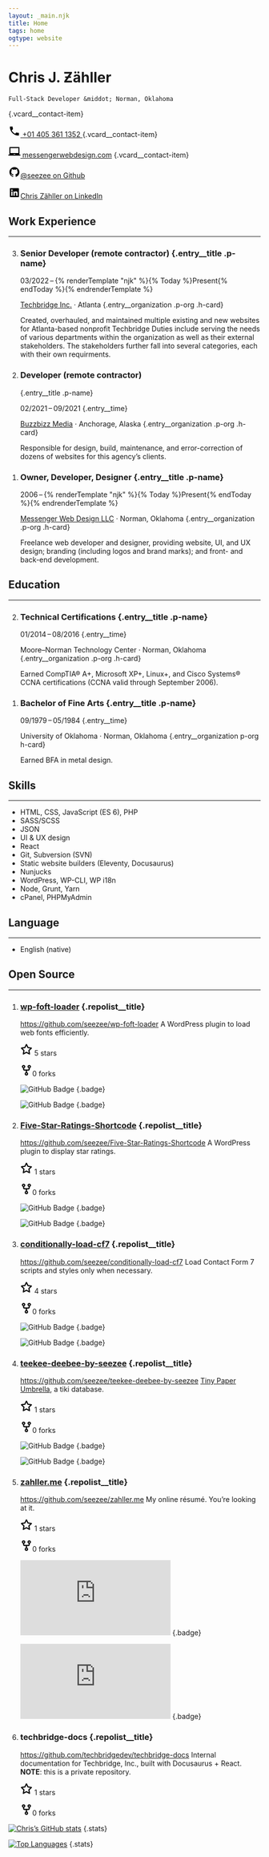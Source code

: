 ```yaml
---
layout: _main.njk
title: Home
tags: home
ogtype: website
---
```


<div data-icon-sprite="" hidden=""><svg xmlns="http://www.w3.org/2000/svg" xmlns:xlink="http://www.w3.org/1999/xlink"><symbol viewBox="0 0 24 24" id="icon-behance" xmlns="http://www.w3.org/2000/svg"><path d="M7.803 5.731c.589 0 1.119.051 1.605.155.483.103.895.273 1.243.508.343.235.611.547.804.939.187.387.28.871.28 1.443 0 .62-.14 1.138-.421 1.551-.283.414-.7.753-1.256 1.015.757.219 1.318.602 1.69 1.146.374.549.557 1.206.557 1.976 0 .625-.119 1.162-.358 1.613a3.11 3.11 0 01-.974 1.114 4.315 4.315 0 01-1.399.64 6.287 6.287 0 01-1.609.206H2V5.731h5.803zm-.351 4.972c.48 0 .878-.114 1.192-.345.312-.228.463-.604.463-1.119 0-.286-.051-.522-.151-.707a1.114 1.114 0 00-.417-.428 1.683 1.683 0 00-.597-.215 3.609 3.609 0 00-.697-.061H4.71v2.875h2.742zm.151 5.239c.267 0 .521-.023.76-.077.241-.052.455-.136.637-.261.182-.12.332-.283.44-.491.109-.206.162-.475.162-.798 0-.634-.179-1.085-.533-1.358-.355-.27-.831-.404-1.414-.404H4.71v3.39h2.893zm8.565-.041c.367.358.896.538 1.584.538.493 0 .919-.125 1.278-.373.354-.249.57-.515.653-.79h2.155c-.346 1.072-.871 1.838-1.589 2.299-.709.463-1.572.693-2.58.693-.702 0-1.334-.113-1.9-.337a4.033 4.033 0 01-1.439-.958 4.37 4.37 0 01-.905-1.485 5.433 5.433 0 01-.32-1.899c0-.666.111-1.289.329-1.864a4.376 4.376 0 01.934-1.493c.405-.42.885-.751 1.444-.994a4.634 4.634 0 011.858-.362c.754 0 1.413.146 1.979.44a3.967 3.967 0 011.39 1.182c.363.493.622 1.058.783 1.691.161.632.217 1.292.171 1.983h-6.431c.001.704.238 1.371.606 1.729zm2.812-4.681c-.291-.322-.783-.496-1.385-.496-.391 0-.714.065-.974.199a1.97 1.97 0 00-.62.491 1.772 1.772 0 00-.328.628 2.82 2.82 0 00-.111.587h3.982c-.058-.624-.272-1.085-.564-1.409zm-3.918-4.663h4.989v1.215h-4.989z"></path></symbol><symbol viewBox="0 0 24 24" id="icon-dribbble" xmlns="http://www.w3.org/2000/svg"><path d="M20.66 6.98a9.932 9.932 0 00-3.641-3.64C15.486 2.447 13.813 2 12 2s-3.486.447-5.02 1.34c-1.533.893-2.747 2.107-3.64 3.64S2 10.187 2 12s.446 3.487 1.34 5.02a9.924 9.924 0 003.641 3.64C8.514 21.553 10.187 22 12 22s3.486-.447 5.02-1.34a9.932 9.932 0 003.641-3.64C21.554 15.487 22 13.813 22 12s-.446-3.487-1.34-5.02zM12 3.66c2 0 3.772.64 5.32 1.919-.92 1.174-2.286 2.14-4.1 2.9-1.002-1.813-2.088-3.327-3.261-4.54A7.715 7.715 0 0112 3.66zM5.51 6.8a8.116 8.116 0 012.711-2.22c1.212 1.201 2.325 2.7 3.34 4.5-2 .6-4.114.9-6.341.9-.573 0-1.006-.013-1.3-.04A8.549 8.549 0 015.51 6.8zM3.66 12c0-.054.003-.12.01-.2.007-.08.01-.146.01-.2.254.014.641.02 1.161.02 2.666 0 5.146-.367 7.439-1.1.187.373.381.793.58 1.26-1.32.293-2.674 1.006-4.061 2.14S6.4 16.247 5.76 17.5c-1.4-1.587-2.1-3.42-2.1-5.5zM12 20.34c-1.894 0-3.594-.587-5.101-1.759.601-1.187 1.524-2.322 2.771-3.401 1.246-1.08 2.483-1.753 3.71-2.02a29.441 29.441 0 011.56 6.62 8.166 8.166 0 01-2.94.56zm7.08-3.96a8.351 8.351 0 01-2.58 2.621c-.24-2.08-.7-4.107-1.379-6.081.932-.066 1.765-.1 2.5-.1.799 0 1.686.034 2.659.1a8.098 8.098 0 01-1.2 3.46zm-1.24-5c-1.16 0-2.233.047-3.22.14a27.053 27.053 0 00-.68-1.62c2.066-.906 3.532-2.006 4.399-3.3 1.2 1.414 1.854 3.027 1.96 4.84-.812-.04-1.632-.06-2.459-.06z"></path></symbol><symbol viewBox="0 0 24 24" id="icon-email" xmlns="http://www.w3.org/2000/svg"><path d="M20 4H4c-1.1 0-1.99.9-1.99 2L2 18c0 1.1.9 2 2 2h16c1.1 0 2-.9 2-2V6c0-1.1-.9-2-2-2zm0 4l-8 5-8-5V6l8 5 8-5v2z"></path></symbol><symbol viewBox="0 0 16 16" id="icon-fork" xmlns="http://www.w3.org/2000/svg"><path fill-rule="evenodd" d="M5 3.25a.75.75 0 11-1.5 0 .75.75 0 011.5 0zm0 2.122a2.25 2.25 0 10-1.5 0v.878A2.25 2.25 0 005.75 8.5h1.5v2.128a2.251 2.251 0 101.5 0V8.5h1.5a2.25 2.25 0 002.25-2.25v-.878a2.25 2.25 0 10-1.5 0v.878a.75.75 0 01-.75.75h-4.5A.75.75 0 015 6.25v-.878zm3.75 7.378a.75.75 0 11-1.5 0 .75.75 0 011.5 0zm3-8.75a.75.75 0 100-1.5.75.75 0 000 1.5z"></path></symbol><symbol viewBox="0 0 24 24" id="icon-github" xmlns="http://www.w3.org/2000/svg"><path fill-rule="evenodd" clip-rule="evenodd" d="M12.026 2c-5.509 0-9.974 4.465-9.974 9.974 0 4.406 2.857 8.145 6.821 9.465.499.09.679-.217.679-.481 0-.237-.008-.865-.011-1.696-2.775.602-3.361-1.338-3.361-1.338-.452-1.152-1.107-1.459-1.107-1.459-.905-.619.069-.605.069-.605 1.002.07 1.527 1.028 1.527 1.028.89 1.524 2.336 1.084 2.902.829.091-.645.351-1.085.635-1.334-2.214-.251-4.542-1.107-4.542-4.93 0-1.087.389-1.979 1.024-2.675-.101-.253-.446-1.268.099-2.64 0 0 .837-.269 2.742 1.021a9.582 9.582 0 012.496-.336 9.554 9.554 0 012.496.336c1.906-1.291 2.742-1.021 2.742-1.021.545 1.372.203 2.387.099 2.64.64.696 1.024 1.587 1.024 2.675 0 3.833-2.33 4.675-4.552 4.922.355.308.675.916.675 1.846 0 1.334-.012 2.41-.012 2.737 0 .267.178.577.687.479C19.146 20.115 22 16.379 22 11.974 22 6.465 17.535 2 12.026 2z"></path></symbol><symbol viewBox="0 0 24 24" id="icon-laptop" xmlns="http://www.w3.org/2000/svg"><path d="M22 18V3H2v15H0v2h24v-2h-2zm-8 0h-4v-1h4v1zm6-3H4V5h16v10z"></path></symbol><symbol viewBox="0 0 24 24" id="icon-linkedin" xmlns="http://www.w3.org/2000/svg"><path d="M19.668 3H4.328C3.595 3 3 3.581 3 4.298v15.403C3 20.417 3.595 21 4.328 21h15.34c.733 0 1.331-.582 1.331-1.299V4.298c0-.717-.598-1.298-1.331-1.298zM8.339 18.337H5.667v-8.59h2.672v8.59zM7.003 8.574a1.548 1.548 0 110-3.096 1.548 1.548 0 010 3.096zm11.335 9.763h-2.669V14.16c0-.996-.018-2.277-1.388-2.277-1.39 0-1.601 1.086-1.601 2.207v4.248h-2.667v-8.59h2.56v1.174h.037c.355-.675 1.227-1.387 2.524-1.387 2.704 0 3.203 1.778 3.203 4.092v4.71z"></path></symbol><symbol viewBox="0 0 24 24" id="icon-medium" xmlns="http://www.w3.org/2000/svg"><path fill="#12100E" d="M3 3v18h18V3H3zm14.954 4.265l-.966.925a.28.28 0 00-.106.271v6.801a.28.28 0 00.106.271l.942.926v.204h-4.741v-.204l.977-.948c.097-.096.097-.125.097-.271V9.742l-2.716 6.896h-.368L8.018 9.742v4.622a.644.644 0 00.176.531l1.271 1.541v.203H5.861v-.203l1.271-1.541a.618.618 0 00.164-.531V9.02a.468.468 0 00-.152-.395l-1.13-1.36v-.203H9.52l2.71 5.943 2.382-5.943h3.343v.203z"></path></symbol><symbol viewBox="0 0 24 24" id="icon-print" xmlns="http://www.w3.org/2000/svg"><path d="M19 8H5c-1.66 0-3 1.34-3 3v6h4v4h12v-4h4v-6c0-1.66-1.34-3-3-3zm-3 11H8v-5h8v5zm3-7c-.55 0-1-.45-1-1s.45-1 1-1 1 .45 1 1-.45 1-1 1zm-1-9H6v4h12V3z"></path></symbol><symbol viewBox="0 0 24 24" id="icon-reddit" xmlns="http://www.w3.org/2000/svg"><g fill="#12100E"><circle cx="9.67" cy="13" r="1.001"></circle><path d="M14.09 15.39A3.273 3.273 0 0112 16a3.271 3.271 0 01-2.081-.63.27.27 0 00-.379.38c.71.535 1.582.808 2.471.77a3.827 3.827 0 002.47-.77v.04a.284.284 0 00.006-.396.282.282 0 00-.397-.004zm.209-3.35a1 1 0 000 2l-.008.039c.016.002.033 0 .051 0a1 1 0 00.958-1.038 1 1 0 00-1.001-1.001z"></path><path d="M12 2C6.479 2 2 6.477 2 12c0 5.521 4.479 10 10 10s10-4.479 10-10c0-5.523-4.479-10-10-10zm5.86 11.33c.011.146.011.293 0 .439 0 2.241-2.61 4.062-5.83 4.062-3.221 0-5.83-1.82-5.83-4.062a2.681 2.681 0 010-.439 1.46 1.46 0 01-.455-2.327 1.458 1.458 0 012.063-.063 7.145 7.145 0 013.899-1.23l.743-3.47v-.004A.311.311 0 0112.82 6l2.449.49a1 1 0 11-.131.61L13 6.65l-.649 3.12a7.12 7.12 0 013.85 1.23 1.46 1.46 0 012.469 1 1.46 1.46 0 01-.81 1.33z"></path></g></symbol><symbol viewBox="0 0 24 24" id="icon-skype" xmlns="http://www.w3.org/2000/svg"><path d="M11.857 17.417c-2.947 0-4.294-1.524-4.294-2.641 0-.266.108-.521.298-.705a.946.946 0 01.71-.264c1.261 0 .931 1.92 3.286 1.92 1.203 0 1.91-.736 1.91-1.425 0-.415-.234-.889-1.028-1.079l-2.629-.673c-2.111-.545-2.479-1.737-2.479-2.842 0-2.293 2.068-3.124 4.036-3.124 1.814 0 3.97 1.016 3.97 2.391 0 .592-.488.91-1.055.91-1.078 0-.897-1.536-3.063-1.536-1.077 0-1.645.513-1.645 1.23s.839.96 1.574 1.123l1.941.445c2.126.486 2.691 1.751 2.691 2.963 0 1.865-1.423 3.305-4.226 3.305m8.139-3.942c.086-.49.128-.986.128-1.482a8.472 8.472 0 00-2.952-6.474 8.211 8.211 0 00-6.788-1.856A4.818 4.818 0 007.935 3a4.954 4.954 0 00-4.27 2.519 5.103 5.103 0 00-.015 5.011 8.51 8.51 0 002.282 7.453 8.23 8.23 0 007.333 2.355 4.823 4.823 0 002.443.662 4.954 4.954 0 004.269-2.518 5.095 5.095 0 00.016-5.009"></path></symbol><symbol viewBox="0 0 24 24" id="icon-slack" xmlns="http://www.w3.org/2000/svg"><path d="M20.935 12.646a1.617 1.617 0 00-2.022-1.034l-1.632.532c-.355-1.099-.735-2.268-1.092-3.365l.006-.002-.004-.008 1.613-.523a1.62 1.62 0 001.035-2.023 1.62 1.62 0 00-2.025-1.034l-1.621.527-.519-1.604a1.619 1.619 0 00-2.024-1.034 1.618 1.618 0 00-1.033 2.024l.522 1.609-3.368 1.092-.524-1.611a1.618 1.618 0 00-2.022-1.034 1.617 1.617 0 00-1.034 2.023l.524 1.616-1.662.541a1.602 1.602 0 00-.988 1.95c.25.856 1.152 1.373 1.979 1.092.006 0 .658-.209 1.665-.536l1.099 3.386h-.002v.002l-1.67.545a1.599 1.599 0 00-.987 1.949c.25.857 1.15 1.374 1.979 1.093.007 0 .659-.211 1.665-.538l.003.005.008-.002.539 1.657a1.6 1.6 0 001.949.989c.857-.25 1.373-1.151 1.094-1.979 0-.006-.209-.654-.533-1.654l-.003-.009c1.104-.358 2.276-.739 3.376-1.098l.543 1.668a1.602 1.602 0 001.949.989c.856-.251 1.374-1.152 1.092-1.979 0-.007-.209-.659-.535-1.663l.019-.006-.003-.007 1.609-.522a1.62 1.62 0 001.035-2.024zM10.86 14.238l-1.097-3.377.005-.001v-.006c1.098-.356 2.268-.735 3.363-1.092l1.098 3.377-3.369 1.099z"></path></symbol><symbol viewBox="0 0 16 16" id="icon-star" xmlns="http://www.w3.org/2000/svg"><path fill-rule="evenodd" d="M8 .25a.75.75 0 01.673.418l1.882 3.815 4.21.612a.75.75 0 01.416 1.279l-3.046 2.97.719 4.192a.75.75 0 01-1.088.791L8 12.347l-3.766 1.98a.75.75 0 01-1.088-.79l.72-4.194L.818 6.374a.75.75 0 01.416-1.28l4.21-.611L7.327.668A.75.75 0 018 .25zm0 2.445L6.615 5.5a.75.75 0 01-.564.41l-3.097.45 2.24 2.184a.75.75 0 01.216.664l-.528 3.084 2.769-1.456a.75.75 0 01.698 0l2.77 1.456-.53-3.084a.75.75 0 01.216-.664l2.24-2.183-3.096-.45a.75.75 0 01-.564-.41L8 2.694v.001z"></path></symbol><symbol viewBox="0 0 24 24" id="icon-telephone" xmlns="http://www.w3.org/2000/svg"><path d="M6.62 10.79c1.44 2.83 3.76 5.14 6.59 6.59l2.2-2.2c.27-.27.67-.36 1.02-.24 1.12.37 2.33.57 3.57.57.55 0 1 .45 1 1V20c0 .55-.45 1-1 1-9.39 0-17-7.61-17-17 0-.55.45-1 1-1h3.5c.55 0 1 .45 1 1 0 1.25.2 2.45.57 3.57.11.35.03.74-.25 1.02l-2.2 2.2z"></path></symbol><symbol viewBox="0 0 24 24" id="icon-twitter" xmlns="http://www.w3.org/2000/svg"><path d="M19.633 7.997c.013.175.013.349.013.523 0 5.325-4.053 11.461-11.46 11.461-2.282 0-4.402-.661-6.186-1.809.324.037.636.05.973.05a8.07 8.07 0 005.001-1.721 4.036 4.036 0 01-3.767-2.793c.249.037.499.062.761.062.361 0 .724-.05 1.061-.137a4.027 4.027 0 01-3.23-3.953v-.05c.537.299 1.16.486 1.82.511a4.022 4.022 0 01-1.796-3.354c0-.748.199-1.434.548-2.032a11.457 11.457 0 008.306 4.215c-.062-.3-.1-.611-.1-.923a4.026 4.026 0 014.028-4.028c1.16 0 2.207.486 2.943 1.272a7.957 7.957 0 002.556-.973 4.02 4.02 0 01-1.771 2.22 8.073 8.073 0 002.319-.624 8.645 8.645 0 01-2.019 2.083z"></path></symbol><symbol viewBox="0 0 24 24" id="icon-whatsapp" xmlns="http://www.w3.org/2000/svg"><path fill-rule="evenodd" clip-rule="evenodd" d="M18.403 5.633A8.919 8.919 0 0012.053 3c-4.948 0-8.976 4.027-8.978 8.977 0 1.582.413 3.126 1.198 4.488L3 21.116l4.759-1.249a8.981 8.981 0 004.29 1.093h.004c4.947 0 8.975-4.027 8.977-8.977a8.926 8.926 0 00-2.627-6.35m-6.35 13.812h-.003a7.446 7.446 0 01-3.798-1.041l-.272-.162-2.824.741.753-2.753-.177-.282a7.448 7.448 0 01-1.141-3.971c.002-4.114 3.349-7.461 7.465-7.461a7.413 7.413 0 015.275 2.188 7.42 7.42 0 012.183 5.279c-.002 4.114-3.349 7.462-7.461 7.462m4.093-5.589c-.225-.113-1.327-.655-1.533-.73-.205-.075-.354-.112-.504.112s-.58.729-.711.879-.262.168-.486.056-.947-.349-1.804-1.113c-.667-.595-1.117-1.329-1.248-1.554s-.014-.346.099-.458c.101-.1.224-.262.336-.393.112-.131.149-.224.224-.374s.038-.281-.019-.393c-.056-.113-.505-1.217-.692-1.666-.181-.435-.366-.377-.504-.383a9.65 9.65 0 00-.429-.008.826.826 0 00-.599.28c-.206.225-.785.767-.785 1.871s.804 2.171.916 2.321c.112.15 1.582 2.415 3.832 3.387.536.231.954.369 1.279.473.537.171 1.026.146 1.413.089.431-.064 1.327-.542 1.514-1.066.187-.524.187-.973.131-1.067-.056-.094-.207-.151-.43-.263"></path></symbol></svg></div>

<hgroup>
  <stack-l>

<!-- markdownlint-disable MD025 -->
# Chris J. &#437;ähller
<!-- markdownlint-enable MD025 -->

    Full-Stack Developer &middot; Norman, Oklahoma
  </stack-l>
</hgroup>

<stack-l space="var(--s-5)" class="vcard__contact p-contact">
  <cluster-l space="var(--s-5)">

<span id="email" data-sixty-four="Y2hyaXNAbWVzc2VuZ2Vyd2ViZGVzaWduLmNvbQ=="></span> {.vcard__contact-item}

<a class="vcard__link p-tel with-icon" aria-label="Telephone" href="tel:+014053611352"><svg class="icon icon--telephone" role="img" aria-hidden="true" width="24" height="24"><use xmlns:xlink="http://www.w3.org/1999/xlink" xlink:href="#icon-telephone"></use></svg> <span class="vcard__link-text">+01 405 361 1352</span> </a> {.vcard__contact-item}

<a class="vcard__link u-url with-icon" aria-label="Website" href="https://messengerwebdesign.com"><svg class="icon icon--laptop" role="img" aria-hidden="true" width="24" height="24"><use xmlns:xlink="http://www.w3.org/1999/xlink" xlink:href="#icon-laptop"></use></svg> <span class="vcard__link-text">messengerwebdesign.com</span></a> {.vcard__contact-item}

  </cluster-l>
  <cluster-l class="vcard__social">

<a class="vcard__link with-icon" href="https://github.com/seezee" aria-label="Github" rel="me"><svg class="icon icon--github" role="img" aria-hidden="true" width="24" height="24"><use xmlns:xlink="http://www.w3.org/1999/xlink" xlink:href="#icon-github"></use></svg><span class="vcard__link-text p-nickname">@seezee</span> <span class="sr-only">on Github</span></a>

<a class="vcard__link with-icon" href="https://www.linkedin.com/in/chriszahller" aria-label="LinkedIn" rel="me"><svg class="icon icon--linkedin" role="img" aria-hidden="true" width="24" height="24"><use xmlns:xlink="http://www.w3.org/1999/xlink" xlink:href="#icon-linkedin"></use></svg><span class="vcard__link-text p-name">Chris Zähller</span> <span class="sr-only">on LinkedIn</span></a>
  </cluster-l>
</stack-l>

<section class="section" id="section-experience"><stack-l>

## Work Experience

___

<ol role="list" class="entrylist" reversed=""><li role="listitem" class="entrylist__item h-event p-experience"><article class="entry"><stack-l class="entry__header">

### Senior Developer (remote contractor) {.entry__title .p-name}

<p class="entry__time"><time class="dt-start" datetime="2022-03">03/2022</time><span>&zwj;&thinsp;&zwj;–&zwj;&thinsp;&zwj;</span><span>{% renderTemplate "njk" %}{% Today %}Present{% endToday %}{% endrenderTemplate %}
</span></p>

<a href="https://techbridge.org" class="p-name u-url" target="_blank" rel="noopener noreferrer">Techbridge Inc.</a> <span aria-hidden="true">·</span> <span class="p-location">Atlanta</span> {.entry__organization .p-org .h-card}

</stack-l><stack-l class="entry__content p-summary">

Created, overhauled, and maintained multiple existing and new websites for Atlanta-based nonprofit Techbridge Duties include serving the needs of various departments within the organization as well as their external stakeholders. The stakeholders further fall into several categories, each with their own requirments.

</stack-l></article></li><li role="listitem" class="entrylist__item h-event p-experience"><article class="entry"><stack-l class="entry__header">

### Developer (remote contractor)</h3> {.entry__title .p-name}

<time class="dt-start" datetime="2021-02">02/2021</time><span>&zwj;&thinsp;&zwj;–&zwj;&thinsp;&zwj;</span><time class="dt-end" datetime="2021-09">09/2021</time> {.entry__time}

<a href="https://buzzbizzmedia.com/" class="p-name u-url" target="_blank" rel="noopener noreferrer">Buzzbizz Media</a> <span aria-hidden="true">·</span> <span class="p-location">Anchorage, Alaska</span> {.entry__organization .p-org .h-card}

</stack-l><stack-l class="entry__content p-summary">

Responsible for design, build, maintenance, and error-correction of dozens of websites for this agency’s clients.
</stack-l></article></li><li role="listitem" class="entrylist__item h-event p-experience"><article class="entry"><stack-l class="entry__header">

### Owner, Developer, Designer {.entry__title .p-name}

<p class="entry__time"><time class="dt-start" datetime="2006">2006</time><span>&zwj;&thinsp;&zwj;–&zwj;&thinsp;&zwj;</span><span>{% renderTemplate "njk" %}{% Today %}Present{% endToday %}{% endrenderTemplate %}
</span></p>

<a href="https://messengerwebdesign.com" class="p-name u-url" target="_blank" rel="noopener noreferrer">Messenger Web Design LLC</a> <span aria-hidden="true">·</span> <span class="p-location">Norman, Oklahoma</span> {.entry__organization .p-org .h-card}

</stack-l><stack-l class="entry__content p-summary">

Freelance web developer and designer, providing website, UI, and UX design; branding (including logos and brand marks); and front- and back-end development.</p>
</stack-l></article></li></ol></stack-l></section>

<section class="section" id="section-education">
  <stack-l>

## Education

___

<ol class="entrylist" reversed=""><li class="entrylist__item h-event p-education"><article class="entry"><div><stack-l class="entry__header">

### Technical Certifications {.entry__title .p-name}

<time class="dt-start" datetime="2014-01-30">01/2014</time><span>&zwj;&thinsp;&zwj;–&zwj;&thinsp;&zwj;</span><time class="dt-end" datetime="2016-08-14">08/2016</time> {.entry__time}

Moore–Norman Technology Center <span aria-hidden="true">·</span> <span class="p-location">Norman, Oklahoma</span> {.entry__organization .p-org .h-card}

Earned CompTIA® A+, Microsoft XP+, Linux+, and Cisco Systems® CCNA certifications (CCNA valid through September 2006).

</stack-l></article></li><li class="entrylist__item h-event p-education"><article class="entry"><stack-l class="entry__header">

### Bachelor of Fine Arts {.entry__title .p-name}

<time class="dt-start" datetime="1979-09">09/1979</time><span>&zwj;&thinsp;&zwj;–&zwj;&thinsp;&zwj;</span><time class="dt-end" datetime="1985-05">05/1984</time> {.entry__time}

<span class="p-name">University of Oklahoma</span> <span aria-hidden="true">·</span> <span class="p-location">Norman, Oklahoma</span> {.entry__organization p-org h-card}

Earned BFA in metal design.

</stack-l></article></li></ol></stack-l></section>
<switcher-l limit="2"><section><stack-l>

## Skills

___

* HTML, CSS, JavaScript (ES 6), PHP
* SASS/SCSS
* JSON
* UI  & UX design
* React
* Git, Subversion (SVN)
* Static website builders (Eleventy, Docusaurus)
* Nunjucks
* WordPress, WP-CLI, WP i18n
* Node, Grunt, Yarn
* cPanel, PHPMyAdmin

</stack-l></section><section><stack-l>

## Language

___

* English (native)

</stack-l></section></switcher-l>
<section><stack-l>

## Open Source

___

<ol role="list" class="repolist"><li role="listitem" class="repolist__item">

<stack-l space="var(--s-3)">

### [wp-foft-loader](https://github.com/seezee/wp-foft-loader) {.repolist__title}

<span class="repolist__url utl-print-only">https://github.com/seezee/wp-foft-loader</span> A WordPress plugin to load web fonts efficiently.

<cluster-l class="repolist__stats">
  <p><span class="with-icon"><svg class="icon icon--star" role="img" aria-hidden="true" width="24" height="24"><use xmlns:xlink="http://www.w3.org/1999/xlink" xlink:href="#icon-star"></use></svg>
  </span>5<span class="sr-only"> stars</span></p>
  <p><span class="with-icon"><svg class="icon icon--fork" role="img" aria-hidden="true" width="24" height="24"><use xmlns:xlink="http://www.w3.org/1999/xlink" xlink:href="#icon-fork"></use></svg></span>0<span class="sr-only"> forks</span></p>

![GitHub Badge](https://github-repo-stats-eight.vercel.app/github/contrib/seezee/wp-foft-loader?style=for-the-badge&color=030303) {.badge}

![GitHub Badge](https://github-repo-stats-eight.vercel.app/github/commit/seezee/wp-foft-loader?style=for-the-badge&color=030303) {.badge}

</cluster-l></stack-l></li>
<li role="listitem" class="repolist__item">

<stack-l space="var(--s-3)">

### [Five-Star-Ratings-Shortcode](https://github.com/seezee/Five-Star-Ratings-Shortcode) {.repolist__title}

<span class="repolist__url utl-print-only">https://github.com/seezee/Five-Star-Ratings-Shortcode</span> A WordPress plugin to display star ratings.

<cluster-l class="repolist__stats">
  <p><span class="with-icon"><svg class="icon icon--star" role="img" aria-hidden="true" width="24" height="24"><use xmlns:xlink="http://www.w3.org/1999/xlink" xlink:href="#icon-star"></use></svg>
  </span>1<span class="sr-only"> stars</span></p>
  <p><span class="with-icon"><svg class="icon icon--fork" role="img" aria-hidden="true" width="24" height="24"><use xmlns:xlink="http://www.w3.org/1999/xlink" xlink:href="#icon-fork"></use></svg></span>0<span class="sr-only"> forks</span></p>

![GitHub Badge](https://github-repo-stats-eight.vercel.app/github/contrib/seezee/Five-Star-Ratings-Shortcode?style=for-the-badge&color=030303) {.badge}

![GitHub Badge](https://github-repo-stats-eight.vercel.app/github/commit/seezee/Five-Star-Ratings-Shortcode?style=for-the-badge&color=030303) {.badge}

</cluster-l></stack-l></li><li role="listitem" class="repolist__item">

<stack-l space="var(--s-3)">

### [conditionally-load-cf7](https://github.com/seezee/conditionally-load-cf7 ) {.repolist__title}

<span class="repolist__url utl-print-only">https://github.com/seezee/conditionally-load-cf7 </span> Load Contact Form 7 scripts and styles only when necessary.

<cluster-l class="repolist__stats">
  <p><span class="with-icon"><svg class="icon icon--star" role="img" aria-hidden="true" width="24" height="24"><use xmlns:xlink="http://www.w3.org/1999/xlink" xlink:href="#icon-star"></use></svg>
  </span>4<span class="sr-only"> stars</span></p>
  <p><span class="with-icon"><svg class="icon icon--fork" role="img" aria-hidden="true" width="24" height="24"><use xmlns:xlink="http://www.w3.org/1999/xlink" xlink:href="#icon-fork"></use></svg></span>0<span class="sr-only"> forks</span></p>

![GitHub Badge](https://github-repo-stats-eight.vercel.app/github/contrib/seezee/conditionally-load-cf7?style=for-the-badge&color=030303) {.badge}

![GitHub Badge](https://github-repo-stats-eight.vercel.app/github/commit/seezee/conditionally-load-cf7?style=for-the-badge&color=030303) {.badge}

</cluster-l></stack-l></li><li role="listitem" class="repolist__item">

<stack-l space="var(--s-3)">

### [teekee-deebee-by-seezee](https://github.com/seezee/teekee-deebee-by-seezee) {.repolist__title}

<span class="repolist__url utl-print-only">https://github.com/seezee/teekee-deebee-by-seezee</span> [Tiny Paper Umbrella](https://tinypaperumbrella.com), a tiki database.

<cluster-l class="repolist__stats">
  <p><span class="with-icon"><svg class="icon icon--star" role="img" aria-hidden="true" width="24" height="24"><use xmlns:xlink="http://www.w3.org/1999/xlink" xlink:href="#icon-star"></use></svg>
  </span>1<span class="sr-only"> stars</span></p>
  <p><span class="with-icon"><svg class="icon icon--fork" role="img" aria-hidden="true" width="24" height="24"><use xmlns:xlink="http://www.w3.org/1999/xlink" xlink:href="#icon-fork"></use></svg></span>0<span class="sr-only"> forks</span></p>

![GitHub Badge](https://github-repo-stats-eight.vercel.app/github/contrib/seezee/teekee-deebee-by-seezee?style=for-the-badge&color=030303) {.badge}

![GitHub Badge](https://github-repo-stats-eight.vercel.app/github/commit/seezee/teekee-deebee-by-seezee?style=for-the-badge&color=030303) {.badge}

</cluster-l></stack-l></li>
</li><li role="listitem" class="repolist__item">

<stack-l space="var(--s-3)">

### [zahller.me](https://github.com/seezee/zahller.me) {.repolist__title}

<span class="repolist__url utl-print-only">https://github.com/seezee/zahller.me</span> My online résumé. You’re looking at it.

<cluster-l class="repolist__stats">
  <p><span class="with-icon"><svg class="icon icon--star" role="img" aria-hidden="true" width="24" height="24"><use xmlns:xlink="http://www.w3.org/1999/xlink" xlink:href="#icon-star"></use></svg>
  </span>1<span class="sr-only"> stars</span></p>
  <p><span class="with-icon"><svg class="icon icon--fork" role="img" aria-hidden="true" width="24" height="24"><use xmlns:xlink="http://www.w3.org/1999/xlink" xlink:href="#icon-fork"></use></svg></span>0<span class="sr-only"> forks</span></p>

![GitHub Badge](https://github-repo-stats-eight.vercel.app/github/contrib/seezee/zahller.me?style=for-the-badge&color=030303) {.badge}

![GitHub Badge](https://github-repo-stats-eight.vercel.app/github/commit/seezee/zahller.me?style=for-the-badge&color=030303) {.badge}

</cluster-l></stack-l></li><li role="listitem" class="repolist__item">

<stack-l space="var(--s-3)">

### techbridge-docs {.repolist__title}

<span class="repolist__url utl-print-only">https://github.com/techbridgedev/techbridge-docs</span> Internal documentation for Techbridge, Inc., built with Docusaurus + React. **NOTE**: this is a private repository.

<cluster-l class="repolist__stats">
  <p><span class="with-icon"><svg class="icon icon--star" role="img" aria-hidden="true" width="24" height="24"><use xmlns:xlink="http://www.w3.org/1999/xlink" xlink:href="#icon-star"></use></svg>
  </span>1<span class="sr-only"> stars</span></p>
  <p><span class="with-icon"><svg class="icon icon--fork" role="img" aria-hidden="true" width="24" height="24"><use xmlns:xlink="http://www.w3.org/1999/xlink" xlink:href="#icon-fork"></use></svg></span>0<span class="sr-only"> forks</span></p>

</cluster-l></stack-l></li>

</stack-l></section>

<cluster-l>

[![Chris’s GitHub stats](https://github-readme-stats-git-master-chris-zahllers-projects.vercel.app/api?username=seezee&show_icons=true&theme=apprentice&include_all_commits=true)](https://github.com/seezee/github-readme-stats) {.stats}

[![Top Languages](https://github-readme-stats-git-master-chris-zahllers-projects.vercel.app/api/top-langs/?username=seezee&layout=compact&theme=apprentice)](https://github.com/seezee/github-readme-stats) {.stats}

</cluster-l>
